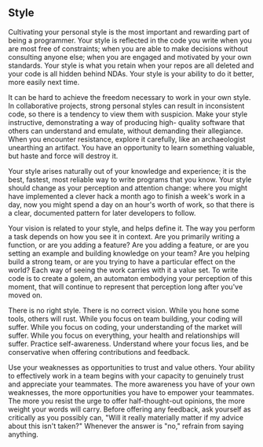 ## Style

Cultivating your personal style is the most important
and rewarding part of being a programmer. Your style is reflected in
the code you write when you are most free of constraints; when you are
able to make decisions without consulting anyone else; when you are 
engaged and motivated by your own standards. Your style is what you 
retain when your repos are all deleted and your code is all hidden 
behind NDAs. Your style is your ability to do it better, more easily
next time.

It can be hard to achieve the freedom necessary to work in your own
style. In collaborative projects, strong personal styles can result in
inconsistent code, so there is a tendency to view them with suspicion.
Make your style instructive, demonstrating a way of producing high-
quality software that others can understand and emulate, without 
demanding their allegiance. When you encounter resistance, explore it 
carefully, like an archaeologist unearthing an artifact. You have an
opportunity to learn something valuable, but haste and force will 
destroy it.

Your style arises naturally out of your knowledge and experience; 
it is the best, fastest, most reliable way to write programs that you
know. Your style should change as your perception and attention change:
where you might have implemented a clever hack a month ago to finish a
week's work in a day, now you might spend a day on an hour's worth of
work, so that there is a clear, documented pattern for later developers
to follow.

Your vision is related to your style, and helps define it. The way
you perform a task depends on how you see it in context. Are you
primarily writing a function, or are you adding a feature? Are you
adding a feature, or are you setting an example and building knowledge
on your team? Are you helping build a strong team, or are you trying
to have a particular effect on the world? Each way of seeing the work
carries with it a value set. To write code is to create a golem, an
automaton embodying your perception of this moment, that will continue
to represent that perception long after you've moved on.

There is no right style. There is no correct vision. While you hone
some tools, others will rust. While you focus on team building, your
coding will suffer. While you focus on coding, your understanding of
the market will suffer. While you focus on everything, your health and
relationships will suffer. Practice self-awareness. Understand where
your focus lies, and be conservative when offering contributions and
feedback.

Use your weaknesses as opportunities to trust and value others.
Your ability to effectively work in a team begins with your capacity
to genuinely trust and appreciate your teammates. The more awareness
you have of your own weaknesses, the more opportunities you have to
empower your teammates. The more you resist the urge to offer
half-thought-out opinions, the more weight your words will carry.
Before offering any feedback, ask yourself as critically as you
possibly can, "Will it really materially matter if my advice about
this isn't taken?" Whenever the answer is "no," refrain from saying
anything.

